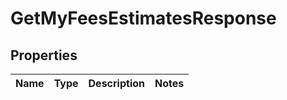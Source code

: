 # GetMyFeesEstimatesResponse

## Properties
Name | Type | Description | Notes
------------ | ------------- | ------------- | -------------
